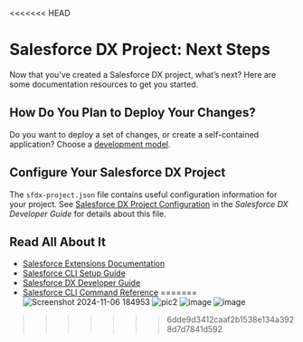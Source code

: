 <<<<<<< HEAD
# Salesforce DX Project: Next Steps

Now that you’ve created a Salesforce DX project, what’s next? Here are some documentation resources to get you started.

## How Do You Plan to Deploy Your Changes?

Do you want to deploy a set of changes, or create a self-contained application? Choose a [development model](https://developer.salesforce.com/tools/vscode/en/user-guide/development-models).

## Configure Your Salesforce DX Project

The `sfdx-project.json` file contains useful configuration information for your project. See [Salesforce DX Project Configuration](https://developer.salesforce.com/docs/atlas.en-us.sfdx_dev.meta/sfdx_dev/sfdx_dev_ws_config.htm) in the _Salesforce DX Developer Guide_ for details about this file.

## Read All About It

- [Salesforce Extensions Documentation](https://developer.salesforce.com/tools/vscode/)
- [Salesforce CLI Setup Guide](https://developer.salesforce.com/docs/atlas.en-us.sfdx_setup.meta/sfdx_setup/sfdx_setup_intro.htm)
- [Salesforce DX Developer Guide](https://developer.salesforce.com/docs/atlas.en-us.sfdx_dev.meta/sfdx_dev/sfdx_dev_intro.htm)
- [Salesforce CLI Command Reference](https://developer.salesforce.com/docs/atlas.en-us.sfdx_cli_reference.meta/sfdx_cli_reference/cli_reference.htm)
=======
![Screenshot 2024-11-06 184953](https://github.com/user-attachments/assets/9ff101aa-7628-4f66-a70d-d18874eff4d1)
![pic2](https://github.com/user-attachments/assets/6fb7fb56-5dc6-4e5a-8284-6d8e2525b95c)
![image](https://github.com/user-attachments/assets/ebf731d8-484b-4295-aa9e-31f4a7e8e1f6)
![image](https://github.com/user-attachments/assets/6919cf49-2337-45ee-943f-23d6f10ab081)
>>>>>>> 6dde9d3412caaf2b1538e134a3928d7d7841d592
